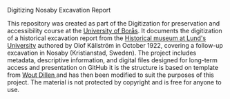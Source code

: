 Digitizing Nosaby Excavation Report


This repository was created as part of the Digitization for preservation and accessibility course at the [University of Borås](https://www.hb.se/). It documents the digitization of a historical excavation report from the [Historical museum at Lund's University](https://www.historiskamuseet.lu.se/) authored by Olof Källström in October 1922, covering a follow-up excavation in Nosaby (Kristianstad, Sweden). The project includes metadata, descriptive information, and digital files designed for long-term access and presentation on GitHub it is the structure is based on template from [Wout Dillen ](https://github.com/SSLIS/DCHM-template)and has then been modified to suit the purposes of this project. The material is not protected by copyright and is free for anyone to use.
